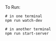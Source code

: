 To Run:

```$xslt
# in one terminal
npm run watch-dev

# in another terminal 
npm run start-server
```